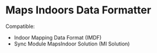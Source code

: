# Maps Indoors Data Formatter

Compatible:

- Indoor Mapping Data Format (IMDF)
- Sync Module MapsIndoor Solution (MI Solution)